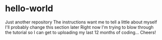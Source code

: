 # hello-world
Just another repository
The instructions want me to tell a little about myself
I'll probably change this section later
Right now I'm trying to blow through the tutorial so I can get to uploading my last 12 months of coding...
Cheers!

